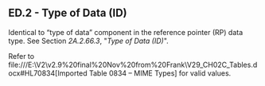 ## ED.2 - Type of Data (ID)

Identical to “type of data” component in the reference pointer (RP) data type. See Section _2A.2.66.3_, "_Type of Data (ID)_".

Refer to file:///E:\V2\v2.9%20final%20Nov%20from%20Frank\V29_CH02C_Tables.docx#HL70834[Imported Table 0834 – MIME Types] for valid values.
